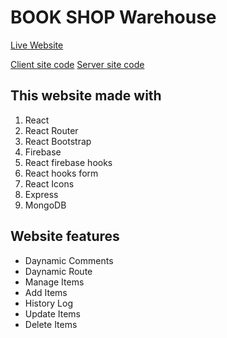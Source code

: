 # BOOK SHOP Warehouse

[Live Website](https://www.github.com)

[Client site code](https://www.github.com)
[Server site code](https://www.github.com)

## This website made with

1. React
2. React Router
3. React Bootstrap
4. Firebase
5. React firebase hooks
6. React hooks form
7. React Icons
8. Express
9. MongoDB

## Website features

- Daynamic Comments
- Daynamic Route
- Manage Items
- Add Items
- History Log
- Update Items
- Delete Items
